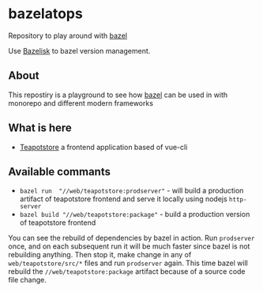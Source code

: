 # bazelatops

Repository to play around with [bazel](https://bazel.build)

Use [Bazelisk](https://github.com/bazelbuild/bazelisk) to bazel version management.

## About

This repostiry is a playground to see how [bazel](https://bazel.build) can be used in
with monorepo and different modern frameworks

## What is here

* [Teapotstore](https://github.com/kenota/bazelatops/tree/main/web/teapotstore) a frontend application based of vue-cli

## Available commants

* `bazel run  "//web/teapotstore:prodserver"` - will build a production artifact of teapotstore frontend and serve it locally using nodejs `http-server`
* `bazel build "//web/teapotstore:package"` - build a production version of teapotstore frontend

You can see the rebuild of dependencies by bazel in action. Run `prodserver` once, and on each subsequent run it will be much faster since bazel is not rebuilding anything. Then stop it, make change in any of `web/teapotstore/src/*` files and run `prodserver` again. This time bazel will rebuild the `//web/teapotstore:package` artifact because of a source code file change.